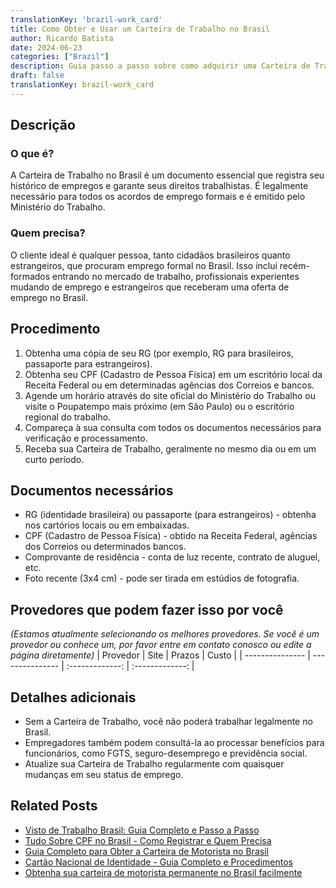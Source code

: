 ```yaml
---
translationKey: 'brazil-work_card'
title: Como Obter e Usar um Carteira de Trabalho no Brasil
author: Ricardo Batista
date: 2024-06-23
categories: ["Brazil"]
description: Guia passo a passo sobre como adquirir uma Carteira de Trabalho no Brasil, seus benefícios e documentos necessários. Ideal para todos os buscadores de emprego.
draft: false
translationKey: brazil-work_card
---
```


## Descrição
### O que é?
A Carteira de Trabalho no Brasil é um documento essencial que registra seu histórico de empregos e garante seus direitos trabalhistas. É legalmente necessário para todos os acordos de emprego formais e é emitido pelo Ministério do Trabalho.

### Quem precisa?
O cliente ideal é qualquer pessoa, tanto cidadãos brasileiros quanto estrangeiros, que procuram emprego formal no Brasil. Isso inclui recém-formados entrando no mercado de trabalho, profissionais experientes mudando de emprego e estrangeiros que receberam uma oferta de emprego no Brasil.

## Procedimento

1. Obtenha uma cópia de seu RG (por exemplo, RG para brasileiros, passaporte para estrangeiros).
2. Obtenha seu CPF (Cadastro de Pessoa Física) em um escritório local da Receita Federal ou em determinadas agências dos Correios e bancos.
3. Agende um horário através do site oficial do Ministério do Trabalho ou visite o Poupatempo mais próximo (em São Paulo) ou o escritório regional do trabalho.
4. Compareça à sua consulta com todos os documentos necessários para verificação e processamento.
5. Receba sua Carteira de Trabalho, geralmente no mesmo dia ou em um curto período.

## Documentos necessários

- RG (identidade brasileira) ou passaporte (para estrangeiros) - obtenha nos cartórios locais ou em embaixadas.
- CPF (Cadastro de Pessoa Física) - obtido na Receita Federal, agências dos Correios ou determinados bancos.
- Comprovante de residência - conta de luz recente, contrato de aluguel, etc.
- Foto recente (3x4 cm) - pode ser tirada em estúdios de fotografia.

## Provedores que podem fazer isso por você
_(Estamos atualmente selecionando os melhores provedores. Se você é um provedor ou conhece um, por favor entre em contato conosco ou edite a página diretamente)_
| Provedor        |     Site     |     Prazos    |       Custo      |
| --------------- | --------------- |  :-------------: | :-------------: |

## Detalhes adicionais

- Sem a Carteira de Trabalho, você não poderá trabalhar legalmente no Brasil.
- Empregadores também podem consultá-la ao processar benefícios para funcionários, como FGTS, seguro-desemprego e previdência social.
- Atualize sua Carteira de Trabalho regularmente com quaisquer mudanças em seu status de emprego.
## Related Posts

- [Visto de Trabalho Brasil: Guia Completo e Passo a Passo](https://tramitit.com/portuguese/guides/brazil/visto_de_trabalho/)
- [Tudo Sobre CPF no Brasil - Como Registrar e Quem Precisa](https://tramitit.com/portuguese/guides/brazil/cadastro_de_pessoas_físicas/)
- [Guia Completo para Obter a Carteira de Motorista no Brasil](https://tramitit.com/portuguese/guides/brazil/carteira_de_motorista/)
- [Cartão Nacional de Identidade - Guia Completo e Procedimentos](https://tramitit.com/portuguese/guides/brazil/documento_de_identidade/)
- [Obtenha sua carteira de motorista permanente no Brasil facilmente](https://tramitit.com/portuguese/guides/brazil/cnh_definitiva/)